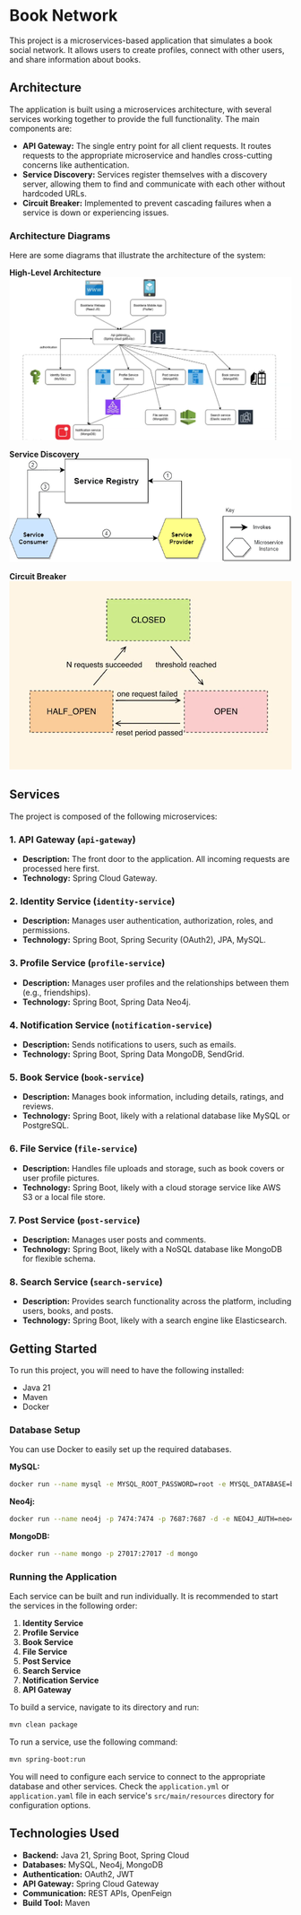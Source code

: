 # Book Network

This project is a microservices-based application that simulates a book social network. It allows users to create profiles, connect with other users, and share information about books.

## Architecture

The application is built using a microservices architecture, with several services working together to provide the full functionality. The main components are:

*   **API Gateway:** The single entry point for all client requests. It routes requests to the appropriate microservice and handles cross-cutting concerns like authentication.
*   **Service Discovery:** Services register themselves with a discovery server, allowing them to find and communicate with each other without hardcoded URLs.
*   **Circuit Breaker:** Implemented to prevent cascading failures when a service is down or experiencing issues.

### Architecture Diagrams

Here are some diagrams that illustrate the architecture of the system:

**High-Level Architecture**
![High-Level Architecture](./images/book-architecture.png)

**Service Discovery**
![Service Discovery](./images/service-discovery.png)

**Circuit Breaker**
![Circuit Breaker](./images/circuit-breaker.png)

## Services

The project is composed of the following microservices:

### 1. API Gateway (`api-gateway`)

*   **Description:** The front door to the application. All incoming requests are processed here first.
*   **Technology:** Spring Cloud Gateway.

### 2. Identity Service (`identity-service`)

*   **Description:** Manages user authentication, authorization, roles, and permissions.
*   **Technology:** Spring Boot, Spring Security (OAuth2), JPA, MySQL.

### 3. Profile Service (`profile-service`)

*   **Description:** Manages user profiles and the relationships between them (e.g., friendships).
*   **Technology:** Spring Boot, Spring Data Neo4j.

### 4. Notification Service (`notification-service`)

*   **Description:** Sends notifications to users, such as emails.
*   **Technology:** Spring Boot, Spring Data MongoDB, SendGrid.

### 5. Book Service (`book-service`)

*   **Description:** Manages book information, including details, ratings, and reviews.
*   **Technology:** Spring Boot, likely with a relational database like MySQL or PostgreSQL.

### 6. File Service (`file-service`)

*   **Description:** Handles file uploads and storage, such as book covers or user profile pictures.
*   **Technology:** Spring Boot, likely with a cloud storage service like AWS S3 or a local file store.

### 7. Post Service (`post-service`)

*   **Description:** Manages user posts and comments.
*   **Technology:** Spring Boot, likely with a NoSQL database like MongoDB for flexible schema.

### 8. Search Service (`search-service`)

*   **Description:** Provides search functionality across the platform, including users, books, and posts.
*   **Technology:** Spring Boot, likely with a search engine like Elasticsearch.

## Getting Started

To run this project, you will need to have the following installed:

*   Java 21
*   Maven
*   Docker

### Database Setup

You can use Docker to easily set up the required databases.

**MySQL:**

```bash
docker run --name mysql -e MYSQL_ROOT_PASSWORD=root -e MYSQL_DATABASE=book-network -p 3306:3306 -d mysql:8
```

**Neo4j:**

```bash
docker run --name neo4j -p 7474:7474 -p 7687:7687 -d -e NEO4J_AUTH=neo4j/password neo4j:5
```

**MongoDB:**

```bash
docker run --name mongo -p 27017:27017 -d mongo
```

### Running the Application

Each service can be built and run individually. It is recommended to start the services in the following order:

1.  **Identity Service**
2.  **Profile Service**
3.  **Book Service**
4.  **File Service**
5.  **Post Service**
6.  **Search Service**
7.  **Notification Service**
8.  **API Gateway**

To build a service, navigate to its directory and run:

```bash
mvn clean package
```

To run a service, use the following command:

```bash
mvn spring-boot:run
```

You will need to configure each service to connect to the appropriate database and other services. Check the `application.yml` or `application.yaml` file in each service's `src/main/resources` directory for configuration options.

## Technologies Used

*   **Backend:** Java 21, Spring Boot, Spring Cloud
*   **Databases:** MySQL, Neo4j, MongoDB
*   **Authentication:** OAuth2, JWT
*   **API Gateway:** Spring Cloud Gateway
*   **Communication:** REST APIs, OpenFeign
*   **Build Tool:** Maven
